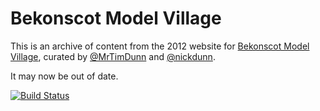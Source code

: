 # Bekonscot Model Village

This is an archive of content from the 2012 website for [Bekonscot Model Village](http://bekonscot.co.uk), curated by [@MrTimDunn](http://twitter.com/MrTimDunn) and [@nickdunn](http://twitter.com/nickdunn).

It may now be out of date.

[![Build Status](https://travis-ci.org/bekonscot/bekonscot.svg?branch=master)](https://travis-ci.org/bekonscot/bekonscot)